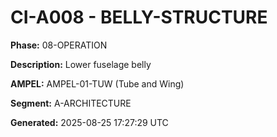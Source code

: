 # CI-A008 - BELLY-STRUCTURE

**Phase:** 08-OPERATION

**Description:** Lower fuselage belly

**AMPEL:** AMPEL-01-TUW (Tube and Wing)

**Segment:** A-ARCHITECTURE

**Generated:** 2025-08-25 17:27:29 UTC
